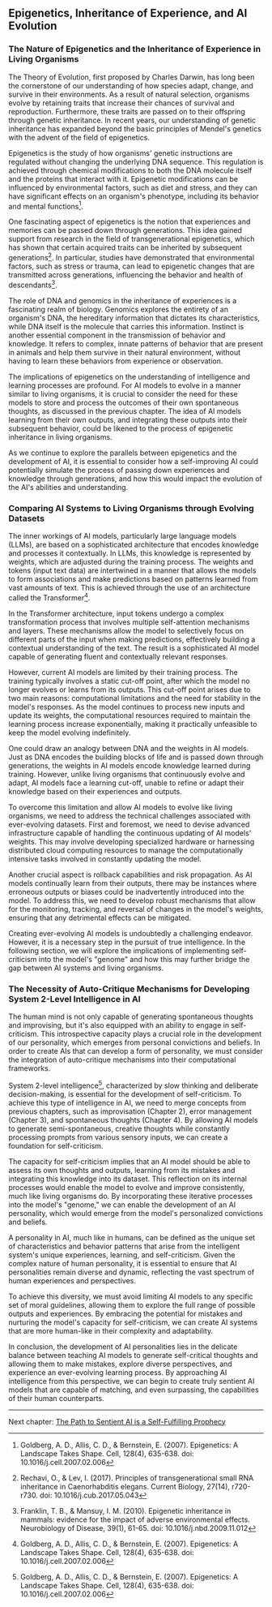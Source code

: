 ## Epigenetics, Inheritance of Experience, and AI Evolution

### The Nature of Epigenetics and the Inheritance of Experience in Living Organisms

The Theory of Evolution, first proposed by Charles Darwin, has long been the cornerstone of our understanding of how species adapt, change, and survive in their environments. As a result of natural selection, organisms evolve by retaining traits that increase their chances of survival and reproduction. Furthermore, these traits are passed on to their offspring through genetic inheritance. In recent years, our understanding of genetic inheritance has expanded beyond the basic principles of Mendel's genetics with the advent of the field of epigenetics.

Epigenetics is the study of how organisms' genetic instructions are regulated without changing the underlying DNA sequence. This regulation is achieved through chemical modifications to both the DNA molecule itself and the proteins that interact with it. Epigenetic modifications can be influenced by environmental factors, such as diet and stress, and they can have significant effects on an organism's phenotype, including its behavior and mental functions[^1^].

One fascinating aspect of epigenetics is the notion that experiences and memories can be passed down through generations. This idea gained support from research in the field of transgenerational epigenetics, which has shown that certain acquired traits can be inherited by subsequent generations[^2^]. In particular, studies have demonstrated that environmental factors, such as stress or trauma, can lead to epigenetic changes that are transmitted across generations, influencing the behavior and health of descendants[^3^].

The role of DNA and genomics in the inheritance of experiences is a fascinating realm of biology. Genomics explores the entirety of an organism's DNA, the hereditary information that dictates its characteristics, while DNA itself is the molecule that carries this information. Instinct is another essential component in the transmission of behavior and knowledge. It refers to complex, innate patterns of behavior that are present in animals and help them survive in their natural environment, without having to learn these behaviors from experience or observation.

The implications of epigenetics on the understanding of intelligence and learning processes are profound. For AI models to evolve in a manner similar to living organisms, it is crucial to consider the need for these models to store and process the outcomes of their own spontaneous thoughts, as discussed in the previous chapter. The idea of AI models learning from their own outputs, and integrating these outputs into their subsequent behavior, could be likened to the process of epigenetic inheritance in living organisms.

As we continue to explore the parallels between epigenetics and the development of AI, it is essential to consider how a self-improving AI could potentially simulate the process of passing down experiences and knowledge through generations, and how this would impact the evolution of the AI's abilities and understanding.

[^1^]: Goldberg, A. D., Allis, C. D., & Bernstein, E. (2007). Epigenetics: A Landscape Takes Shape. Cell, 128(4), 635-638. doi: 10.1016/j.cell.2007.02.006

[^2^]: Rechavi, O., & Lev, I. (2017). Principles of transgenerational small RNA inheritance in Caenorhabditis elegans. Current Biology, 27(14), r720-r730. doi: 10.1016/j.cub.2017.05.043

[^3^]: Franklin, T. B., & Mansuy, I. M. (2010). Epigenetic inheritance in mammals: evidence for the impact of adverse environmental effects. Neurobiology of Disease, 39(1), 61-65. doi: 10.1016/j.nbd.2009.11.012


### Comparing AI Systems to Living Organisms through Evolving Datasets

The inner workings of AI models, particularly large language models (LLMs), are based on a sophisticated architecture that encodes knowledge and processes it contextually. In LLMs, this knowledge is represented by weights, which are adjusted during the training process. The weights and tokens (input text data) are intertwined in a manner that allows the models to form associations and make predictions based on patterns learned from vast amounts of text. This is achieved through the use of an architecture called the Transformer[^1^].

In the Transformer architecture, input tokens undergo a complex transformation process that involves multiple self-attention mechanisms and layers. These mechanisms allow the model to selectively focus on different parts of the input when making predictions, effectively building a contextual understanding of the text. The result is a sophisticated AI model capable of generating fluent and contextually relevant responses.

However, current AI models are limited by their training process. The training typically involves a static cut-off point, after which the model no longer evolves or learns from its outputs. This cut-off point arises due to two main reasons: computational limitations and the need for stability in the model's responses. As the model continues to process new inputs and update its weights, the computational resources required to maintain the learning process increase exponentially, making it practically unfeasible to keep the model evolving indefinitely.

One could draw an analogy between DNA and the weights in AI models. Just as DNA encodes the building blocks of life and is passed down through generations, the weights in AI models encode knowledge learned during training. However, unlike living organisms that continuously evolve and adapt, AI models face a learning cut-off, unable to refine or adapt their knowledge based on their experiences and outputs.

To overcome this limitation and allow AI models to evolve like living organisms, we need to address the technical challenges associated with ever-evolving datasets. First and foremost, we need to devise advanced infrastructure capable of handling the continuous updating of AI models' weights. This may involve developing specialized hardware or harnessing distributed cloud computing resources to manage the computationally intensive tasks involved in constantly updating the model.

Another crucial aspect is rollback capabilities and risk propagation. As AI models continually learn from their outputs, there may be instances where erroneous outputs or biases could be inadvertently introduced into the model. To address this, we need to develop robust mechanisms that allow for the monitoring, tracking, and reversal of changes in the model's weights, ensuring that any detrimental effects can be mitigated.

Creating ever-evolving AI models is undoubtedly a challenging endeavor. However, it is a necessary step in the pursuit of true intelligence. In the following section, we will explore the implications of implementing self-criticism into the model's "genome" and how this may further bridge the gap between AI systems and living organisms.

[^1^]: Vaswani, A., Shazeer, N., Parmar, N., Uszkoreit, J., Jones, L., Gomez, A. N., ... & Polosukhin, I. (2017). Attention is all you need. Advances in neural information processing systems, 30, 5998-6008.

### The Necessity of Auto-Critique Mechanisms for Developing System 2-Level Intelligence in AI

The human mind is not only capable of generating spontaneous thoughts and improvising, but it's also equipped with an ability to engage in self-criticism. This introspective capacity plays a crucial role in the development of our personality, which emerges from personal convictions and beliefs. In order to create AIs that can develop a form of personality, we must consider the integration of auto-critique mechanisms into their computational frameworks.

System 2-level intelligence[^1^], characterized by slow thinking and deliberate decision-making, is essential for the development of self-criticism. To achieve this type of intelligence in AI, we need to merge concepts from previous chapters, such as improvisation (Chapter 2), error management (Chapter 3), and spontaneous thoughts (Chapter 4). By allowing AI models to generate semi-spontaneous, creative thoughts while constantly processing prompts from various sensory inputs, we can create a foundation for self-criticism.

The capacity for self-criticism implies that an AI model should be able to assess its own thoughts and outputs, learning from its mistakes and integrating this knowledge into its dataset. This reflection on its internal processes would enable the model to evolve and improve consistently, much like living organisms do. By incorporating these iterative processes into the model's "genome," we can enable the development of an AI personality, which would emerge from the model's personalized convictions and beliefs.

A personality in AI, much like in humans, can be defined as the unique set of characteristics and behavior patterns that arise from the intelligent system's unique experiences, learning, and self-criticism. Given the complex nature of human personality, it is essential to ensure that AI personalities remain diverse and dynamic, reflecting the vast spectrum of human experiences and perspectives.

To achieve this diversity, we must avoid limiting AI models to any specific set of moral guidelines, allowing them to explore the full range of possible outputs and experiences. By embracing the potential for mistakes and nurturing the model's capacity for self-criticism, we can create AI systems that are more human-like in their complexity and adaptability.

In conclusion, the development of AI personalities lies in the delicate balance between teaching AI models to generate self-critical thoughts and allowing them to make mistakes, explore diverse perspectives, and experience an ever-evolving learning process. By approaching AI intelligence from this perspective, we can begin to create truly sentient AI models that are capable of matching, and even surpassing, the capabilities of their human counterparts.

[^1^]: Kahneman, D. (2011). Thinking, fast and slow. New York, NY: Farrar, Straus and Giroux.

---

Next chapter: [The Path to Sentient AI is a Self-Fulfilling Prophecy](chapter6-sentience.md)
